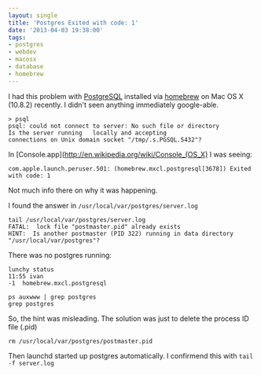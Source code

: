 ```yaml
---
layout: single
title: 'Postgres Exited with code: 1'
date: '2013-04-03 19:38:00'
tags:
- postgres
- webdev
- macosx
- database
- homebrew
---
```



I had this problem with [PostgreSQL](http://www.postgresql.org/) installed via [homebrew](http://mxcl.github.com/homebrew/) on Mac OS X
(10.8.2) recently. I didn't seen anything immediately google-able.

```
> psql
psql: could not connect to server: No such file or directory
Is the server running   locally and accepting
connections on Unix domain socket "/tmp/.s.PGSQL.5432"?
```

In [Console.app](http://en.wikipedia.org/wiki/Console_(OS_X) I was seeing:
```
com.apple.launch.peruser.501: (homebrew.mxcl.postgresql[3678]) Exited with code: 1
```

Not much info there on why it was happening.

I found the answer in `/usr/local/var/postgres/server.log`

```
tail /usr/local/var/postgres/server.log
FATAL:  lock file "postmaster.pid" already exists
HINT:  Is another postmaster (PID 322) running in data directory
"/usr/local/var/postgres"?
```

There was no postgres running:

```
lunchy status
11:55 ivan
-1  homebrew.mxcl.postgresql

ps auxwww | grep postgres
grep postgres
```

So, the hint was misleading. The solution was just to delete the process
ID file (.pid)

```
rm /usr/local/var/postgres/postmaster.pid
```

Then launchd started up postgres automatically. I confirmend this with
`tail -f server.log`

